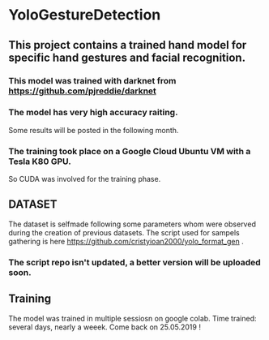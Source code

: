 # YoloGestureDetection

## This project contains a trained hand model for specific hand gestures and facial recognition.

### This model was trained with darknet from https://github.com/pjreddie/darknet

### The model has very high accuracy raiting.
Some results will be posted in the following month.
### The training took place on a Google Cloud Ubuntu VM with a Tesla K80 GPU.
So CUDA was involved for the training phase.

## DATASET
The dataset is selfmade following some parameters whom were observed during the creation of previous datasets.
The script used for sampels gathering is here https://github.com/cristyioan2000/yolo_format_gen .
### The script repo isn't updated, a better version will be uploaded soon.

## Training
The model was trained in multiple sessiosn  on google colab. Time trained: several days, nearly a weeek.
Come back on 25.05.2019 !
